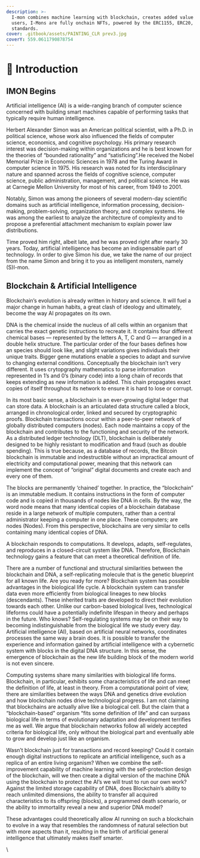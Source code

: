 ```yaml
---
description: >-
  I-mon combines machine learning with blockchain, creates added value for all
  users, I-Mons are fully onchain NFTs, powered by the ERC1155, ERC20, ERC2917
  standards.
cover: .gitbook/assets/PAINTING_CLR prev3.jpg
coverY: 559.0611790878754
---
```


# 🌈 Introduction

## IMON Begins

Artificial intelligence (AI) is a wide-ranging branch of computer science concerned with building smart machines capable of performing tasks that typically require human intelligence.

Herbert Alexander Simon was an American political scientist, with a Ph.D. in political science, whose work also influenced the fields of computer science, economics, and cognitive psychology. His primary research interest was decision-making within organizations and he is best known for the theories of “bounded rationality” and “satisficing”.He received the Nobel Memorial Prize in Economic Sciences in 1978 and the Turing Award in computer science in 1975. His research was noted for its interdisciplinary nature and spanned across the fields of cognitive science, computer science, public administration, management, and political science. He was at Carnegie Mellon University for most of his career, from 1949 to 2001.

Notably, Simon was among the pioneers of several modern-day scientific domains such as artificial intelligence, information processing, decision-making, problem-solving, organization theory, and complex systems. He was among the earliest to analyze the architecture of complexity and to propose a preferential attachment mechanism to explain power law distributions.

Time proved him right, albeit late, and he was proved right after nearly 30 years. Today, artificial intelligence has become an indispensable part of technology. In order to give Simon his due, we take the name of our project from the name Simon and bring it to you as intelligent monsters, namely (S)I-mon.

## Blockchain & Artificial Intelligence

Blockchain’s evolution is already written in history and science. It will fuel a major change in human habits, a great clash of ideology and ultimately, become the way AI propagates on its own.

DNA is the chemical inside the nucleus of all cells within an organism that carries the exact genetic instructions to recreate it. It contains four different chemical bases — represented by the letters A, T, C and G — arranged in a double helix structure. The particular order of the four bases defines how an species should look like, and slight variations gives individuals their unique traits. Bigger gene mutations enable a species to adapt and survive to changing external conditions. Conceptually the blockchain isn’t very different. It uses crytopgraphy mathematics to parse information represented in 1’s and 0’s (binary code) into a long chain of records that keeps extending as new information is added. This chain propagates exact copies of itself throughout its network to ensure it is hard to lose or corrupt.

In its most basic sense, a blockchain is an ever-growing digital ledger that can store data. A blockchain is an articulated data structure called a block, arranged in chronological order, linked and secured by cryptographic proofs. Blockchain transactions occur within a peer-to-peer network of globally distributed computers (nodes). Each node maintains a copy of the blockchain and contributes to the functioning and security of the network. As a distributed ledger technology (DLT), blockchain is deliberately designed to be highly resistant to modification and fraud (such as double spending). This is true because, as a database of records, the Bitcoin blockchain is immutable and indestructible without an impractical amount of electricity and computational power, meaning that this network can implement the concept of “original” digital documents and create each and every one of them.

The blocks are permanently ‘chained’ together. In practice, the “blockchain” is an immutable medium. It contains instructions in the form of computer code and is copied in thousands of nodes like DNA in cells. By the way, the word node means that many identical copies of a blockchain database reside in a large network of multiple computers, rather than a central administrator keeping a computer in one place. These computers; are nodes (Nodes). From this perspective, blockchains are very similar to cells containing many identical copies of DNA.

A blockchain responds to computations. It develops, adapts, self-regulates, and reproduces in a closed-circuit system like DNA. Therefore, Blockchain technology gains a feature that can meet a theoretical definition of life.

There are a number of functional and structural similarities between the blockchain and DNA, a self-replicating molecule that is the genetic blueprint for all known life. Are you ready for more? Blockchain system has possible advantages in the biological life cycle. A blockchain system can transfer data even more efficiently from biological lineages to new blocks (descendants). These inherited traits are developed to direct their evolution towards each other. Unlike our carbon-based biological lives, technological lifeforms could have a potentially indefinite lifespan in theory and perhaps in the future. Who knows? Self-regulating systems may be on their way to becoming indistinguishable from the biological life we ​​study every day. Artificial intelligence (AI), based on artificial neural networks, coordinates processes the same way a brain does. It is possible to transfer the experience and information gained by artificial intelligence with a cybernetic system with blocks in the digital DNA structure. In this sense, the emergence of blockchain as the new life building block of the modern world is not even sincere.

Computing systems share many similarities with biological life forms. Blockchain, in particular, exhibits some characteristics of life and can meet the definition of life, at least in theory. From a computational point of view, there are similarities between the ways DNA and genetics drive evolution and how blockchain nodes drive technological progress. I am not claiming that blockchains are actually alive like a biological cell. But the claim that a “blockchain-based” organism “fits some definition of life” and can surpass biological life in terms of evolutionary adaptation and development terrifies me as well. We argue that blockchain networks follow all widely accepted criteria for biological life, only without the biological part and eventually able to grow and develop just like an organism.

Wasn’t blockchain just for transactions and record keeping? Could it contain enough digital instructions to replicate an artificial intelligence, such as a replica of an entire living organism? When we combine the self-improvement capability of machine learning with the self-protection design of the blockchain, will we then create a digital version of the machine DNA using the blockchain to protect the AI’s we will trust to run our own work? Against the limited storage capability of DNA, does Blockchain’s ability to reach unlimited dimensions, the ability to transfer all acquired characteristics to its offspring (blocks), a programmed death scenario, or the ability to immortality reveal a new and superior DNA model?

These advantages could theoretically allow AI running on such a blockchain to evolve in a way that resembles the randomness of natural selection but with more aspects than it, resulting in the birth of artificial general intelligence that ultimately makes itself smarter.

\
